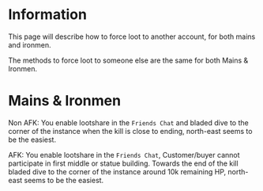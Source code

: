 # Information
This page will describe how to force loot to another account, for both mains and ironmen. 

The methods to force loot to someone else are the same for both Mains & Ironmen.

# Mains & Ironmen
Non AFK: You enable lootshare in the `Friends Chat` and bladed dive to the corner of the instance when the kill is close to ending, north-east seems to be the easiest.

AFK: You enable lootshare in the `Friends Chat`, Customer/buyer cannot participate in first middle or statue building. Towards the end of the kill bladed dive to the corner of the instance around 10k remaining HP, north-east seems to be the easiest.